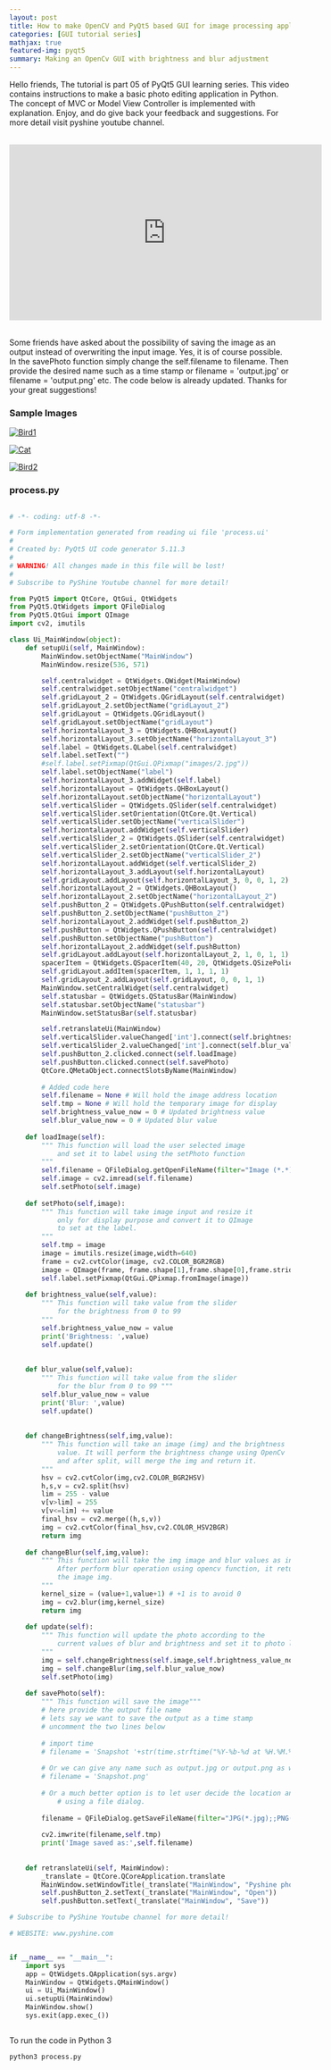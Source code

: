 ```yaml
---
layout: post
title: How to make OpenCV and PyQt5 based GUI for image processing applications
categories: [GUI tutorial series]
mathjax: true
featured-img: pyqt5
summary: Making an OpenCv GUI with brightness and blur adjustment
---
```


Hello friends, The tutorial is part 05 of PyQt5 GUI learning series. This video contains instructions to make a basic photo editing application in Python. 
The concept of MVC or Model View Controller is implemented with explanation. Enjoy, and do 
give back your feedback and suggestions. For more detail visit pyshine youtube channel.

<br>
<div align="center">
<iframe width="560" height="315" src="https://www.youtube.com/embed/DLJM7o0B8zk" frameborder="0" allow="accelerometer; autoplay; clipboard-write; encrypted-media; gyroscope; picture-in-picture" allowfullscreen></iframe>
</div>
<br>

Some friends have asked about the possibility of saving the image as an output instead of overwriting the input image. Yes, it is of course possible. In the savePhoto function simply change the self.filename to filename. Then provide the desired name such as a time stamp or filename = 'output.jpg' or filename = 'output.png' etc. The code below is already updated. Thanks for your great suggestions!

### Sample Images 

[![Bird1](https://github.com/py2ai/pyqt5images/PyOpenCVone.png?raw=true)](https://www.youtube.com/embed/DLJM7o0B8zk "Bird1")

[![Cat](https://github.com/py2ai/pyqt5images/PyOpenCVtwo.png?raw=true)](https://www.youtube.com/embed/DLJM7o0B8zk "Cat")

[![Bird2](https://github.com/py2ai/pyqt5images/PyOpenCVthree.png?raw=true)](https://www.youtube.com/embed/DLJM7o0B8zk "Bird2")


### process.py

```python

# -*- coding: utf-8 -*-

# Form implementation generated from reading ui file 'process.ui'
#
# Created by: PyQt5 UI code generator 5.11.3
#
# WARNING! All changes made in this file will be lost!
#
# Subscribe to PyShine Youtube channel for more detail! 

from PyQt5 import QtCore, QtGui, QtWidgets
from PyQt5.QtWidgets import QFileDialog
from PyQt5.QtGui import QImage
import cv2, imutils

class Ui_MainWindow(object):
	def setupUi(self, MainWindow):
		MainWindow.setObjectName("MainWindow")
		MainWindow.resize(536, 571)

		self.centralwidget = QtWidgets.QWidget(MainWindow)
		self.centralwidget.setObjectName("centralwidget")
		self.gridLayout_2 = QtWidgets.QGridLayout(self.centralwidget)
		self.gridLayout_2.setObjectName("gridLayout_2")
		self.gridLayout = QtWidgets.QGridLayout()
		self.gridLayout.setObjectName("gridLayout")
		self.horizontalLayout_3 = QtWidgets.QHBoxLayout()
		self.horizontalLayout_3.setObjectName("horizontalLayout_3")
		self.label = QtWidgets.QLabel(self.centralwidget)
		self.label.setText("")
		#self.label.setPixmap(QtGui.QPixmap("images/2.jpg"))
		self.label.setObjectName("label")
		self.horizontalLayout_3.addWidget(self.label)
		self.horizontalLayout = QtWidgets.QHBoxLayout()
		self.horizontalLayout.setObjectName("horizontalLayout")
		self.verticalSlider = QtWidgets.QSlider(self.centralwidget)
		self.verticalSlider.setOrientation(QtCore.Qt.Vertical)
		self.verticalSlider.setObjectName("verticalSlider")
		self.horizontalLayout.addWidget(self.verticalSlider)
		self.verticalSlider_2 = QtWidgets.QSlider(self.centralwidget)
		self.verticalSlider_2.setOrientation(QtCore.Qt.Vertical)
		self.verticalSlider_2.setObjectName("verticalSlider_2")
		self.horizontalLayout.addWidget(self.verticalSlider_2)
		self.horizontalLayout_3.addLayout(self.horizontalLayout)
		self.gridLayout.addLayout(self.horizontalLayout_3, 0, 0, 1, 2)
		self.horizontalLayout_2 = QtWidgets.QHBoxLayout()
		self.horizontalLayout_2.setObjectName("horizontalLayout_2")
		self.pushButton_2 = QtWidgets.QPushButton(self.centralwidget)
		self.pushButton_2.setObjectName("pushButton_2")
		self.horizontalLayout_2.addWidget(self.pushButton_2)
		self.pushButton = QtWidgets.QPushButton(self.centralwidget)
		self.pushButton.setObjectName("pushButton")
		self.horizontalLayout_2.addWidget(self.pushButton)
		self.gridLayout.addLayout(self.horizontalLayout_2, 1, 0, 1, 1)
		spacerItem = QtWidgets.QSpacerItem(40, 20, QtWidgets.QSizePolicy.Expanding, QtWidgets.QSizePolicy.Minimum)
		self.gridLayout.addItem(spacerItem, 1, 1, 1, 1)
		self.gridLayout_2.addLayout(self.gridLayout, 0, 0, 1, 1)
		MainWindow.setCentralWidget(self.centralwidget)
		self.statusbar = QtWidgets.QStatusBar(MainWindow)
		self.statusbar.setObjectName("statusbar")
		MainWindow.setStatusBar(self.statusbar)

		self.retranslateUi(MainWindow)
		self.verticalSlider.valueChanged['int'].connect(self.brightness_value)
		self.verticalSlider_2.valueChanged['int'].connect(self.blur_value)
		self.pushButton_2.clicked.connect(self.loadImage)
		self.pushButton.clicked.connect(self.savePhoto)
		QtCore.QMetaObject.connectSlotsByName(MainWindow)
		
		# Added code here
		self.filename = None # Will hold the image address location
		self.tmp = None # Will hold the temporary image for display
		self.brightness_value_now = 0 # Updated brightness value
		self.blur_value_now = 0 # Updated blur value
	
	def loadImage(self):
		""" This function will load the user selected image
			and set it to label using the setPhoto function
		"""
		self.filename = QFileDialog.getOpenFileName(filter="Image (*.*)")[0]
		self.image = cv2.imread(self.filename)
		self.setPhoto(self.image)
	
	def setPhoto(self,image):
		""" This function will take image input and resize it 
			only for display purpose and convert it to QImage
			to set at the label.
		"""
		self.tmp = image
		image = imutils.resize(image,width=640)
		frame = cv2.cvtColor(image, cv2.COLOR_BGR2RGB)
		image = QImage(frame, frame.shape[1],frame.shape[0],frame.strides[0],QImage.Format_RGB888)
		self.label.setPixmap(QtGui.QPixmap.fromImage(image))
	
	def brightness_value(self,value):
		""" This function will take value from the slider
			for the brightness from 0 to 99
		"""
		self.brightness_value_now = value
		print('Brightness: ',value)
		self.update()
		
		
	def blur_value(self,value):
		""" This function will take value from the slider 
			for the blur from 0 to 99 """
		self.blur_value_now = value
		print('Blur: ',value)
		self.update()
	
	
	def changeBrightness(self,img,value):
		""" This function will take an image (img) and the brightness
			value. It will perform the brightness change using OpenCv
			and after split, will merge the img and return it.
		"""
		hsv = cv2.cvtColor(img,cv2.COLOR_BGR2HSV)
		h,s,v = cv2.split(hsv)
		lim = 255 - value
		v[v>lim] = 255
		v[v<=lim] += value
		final_hsv = cv2.merge((h,s,v))
		img = cv2.cvtColor(final_hsv,cv2.COLOR_HSV2BGR)
		return img
		
	def changeBlur(self,img,value):
		""" This function will take the img image and blur values as inputs.
			After perform blur operation using opencv function, it returns 
			the image img.
		"""
		kernel_size = (value+1,value+1) # +1 is to avoid 0
		img = cv2.blur(img,kernel_size)
		return img
	
	def update(self):
		""" This function will update the photo according to the 
			current values of blur and brightness and set it to photo label.
		"""
		img = self.changeBrightness(self.image,self.brightness_value_now)
		img = self.changeBlur(img,self.blur_value_now)
		self.setPhoto(img)
	
	def savePhoto(self):
		""" This function will save the image"""
		# here provide the output file name
		# lets say we want to save the output as a time stamp
		# uncomment the two lines below
		
		# import time
		# filename = 'Snapshot '+str(time.strftime("%Y-%b-%d at %H.%M.%S %p"))+'.png'
		
		# Or we can give any name such as output.jpg or output.png as well
		# filename = 'Snapshot.png'	
	
		# Or a much better option is to let user decide the location and the extension
          	# using a file dialog.
		
		filename = QFileDialog.getSaveFileName(filter="JPG(*.jpg);;PNG(*.png);;TIFF(*.tiff);;BMP(*.bmp)")[0]
		
		cv2.imwrite(filename,self.tmp)
		print('Image saved as:',self.filename)
	
	
	def retranslateUi(self, MainWindow):
		_translate = QtCore.QCoreApplication.translate
		MainWindow.setWindowTitle(_translate("MainWindow", "Pyshine photo editor"))
		self.pushButton_2.setText(_translate("MainWindow", "Open"))
		self.pushButton.setText(_translate("MainWindow", "Save"))

# Subscribe to PyShine Youtube channel for more detail! 

# WEBSITE: www.pyshine.com


if __name__ == "__main__":
	import sys
	app = QtWidgets.QApplication(sys.argv)
	MainWindow = QtWidgets.QMainWindow()
	ui = Ui_MainWindow()
	ui.setupUi(MainWindow)
	MainWindow.show()
	sys.exit(app.exec_())



```

To run the code in Python 3

```
python3 process.py
```

